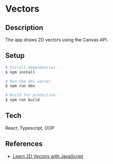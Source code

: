 # Vectors

## Description

The app draws 2D vectors using the Canvas API.

## Setup

```bash
# Install dependencies
$ npm install

# Run the dev server
$ npm run dev

# Build for production
$ npm run build
```

## Tech

React, Typescript, OOP

## References

- [Learn 2D Vectors with JavaScript](https://www.youtube.com/watch?v=nzyOCd9FcCA&t=1441s)
